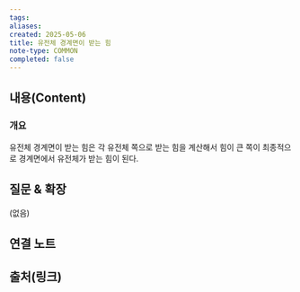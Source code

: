 ```yaml
---
tags:
aliases: 
created: 2025-05-06
title: 유전체 경계면이 받는 힘
note-type: COMMON
completed: false
---
```


## 내용(Content)
### 개요

유전체 경계면이 받는 힘은 각 유전체 쪽으로 받는 힘을 계산해서 힘이 큰 쪽이 최종적으로 경계면에서 유전체가 받는 힘이 된다.



## 질문 & 확장

(없음)

## 연결 노트

## 출처(링크)

